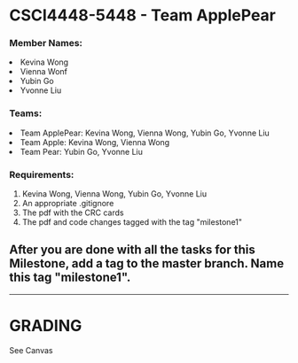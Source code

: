 # CSCI4448-5448 - Team ApplePear
### Member Names:

  <li> Kevina Wong
  <li> Vienna Wonf
  <li> Yubin Go 
  <li> Yvonne Liu
    
### Teams:
  <li> Team ApplePear: Kevina Wong, Vienna Wong, Yubin Go, Yvonne Liu
  <li> Team Apple: Kevina Wong, Vienna Wong
  <li> Team Pear: Yubin Go, Yvonne Liu
    
### Requirements:
<ol>
  <li> Kevina Wong, Vienna Wong, Yubin Go, Yvonne Liu </li>
  <li> An appropriate .gitignore</li>
  <li> The pdf with the CRC cards  </li>
   <li>The pdf and code changes tagged with the tag "milestone1" </li>
 </ol>
 
 ## After you are done with all the tasks for this Milestone, add a tag to the master branch. Name this tag "milestone1".
   
   
   
 ---
 
 # GRADING
 See Canvas
